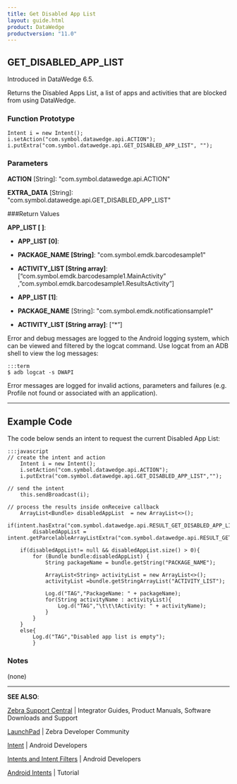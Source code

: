 ```yaml
---
title: Get Disabled App List
layout: guide.html
product: DataWedge
productversion: "11.0"
---
```


## GET_DISABLED_APP_LIST

Introduced in DataWedge 6.5.

Returns the Disabled Apps List, a list of apps and activities that are blocked from using DataWedge.

### Function Prototype

    Intent i = new Intent();
    i.setAction("com.symbol.datawedge.api.ACTION");
    i.putExtra("com.symbol.datawedge.api.GET_DISABLED_APP_LIST", "");

### Parameters

**ACTION** [String]: "com.symbol.datawedge.api.ACTION"

**EXTRA_DATA** [String]: "com.symbol.datawedge.api.GET_DISABLED_APP_LIST"

###Return Values

**APP_LIST [ ]**:

- **APP_LIST [0]**:
- **PACKAGE_NAME [String]**: "com.symbol.emdk.barcodesample1"
- **ACTIVITY_LIST [String array]**: [“com.symbol.emdk.barcodesample1.MainActivity” ,”com.symbol.emdk.barcodesample1.ResultsActivity”]

- **APP_LIST [1]**:
- **PACKAGE_NAME** [String]: "com.symbol.emdk.notificationsample1"
- **ACTIVITY_LIST [String array]**: [“*”]

Error and debug messages are logged to the Android logging system, which can be viewed and filtered by the logcat command. Use logcat from an ADB shell to view the log messages:

    :::term
    $ adb logcat -s DWAPI

Error messages are logged for invalid actions, parameters and failures (e.g. Profile not found or associated with an application).

---

## Example Code

The code below sends an intent to request the current Disabled App List:

    :::javascript
    // create the intent and action
    	Intent i = new Intent();
    	i.setAction("com.symbol.datawedge.api.ACTION");
    	i.putExtra("com.symbol.datawedge.api.GET_DISABLED_APP_LIST","");

    // send the intent
    	this.sendBroadcast(i);

    // process the results inside onReceive callback
    	ArrayList<Bundle> disabledAppList  = new ArrayList<>();
    	if(intent.hasExtra("com.symbol.datawedge.api.RESULT_GET_DISABLED_APP_LIST"))
    	    disabledAppList = intent.getParcelableArrayListExtra("com.symbol.datawedge.api.RESULT_GET_DISABLED_APP_LIST");

    	if(disabledAppList!= null && disabledAppList.size() > 0){
    	    for (Bundle bundle:disabledAppList) {
    	        String packageName = bundle.getString("PACKAGE_NAME");

    	        ArrayList<String> activityList = new ArrayList<>();
    	        activityList =bundle.getStringArrayList("ACTIVITY_LIST");

    	        Log.d("TAG","PackageName: " + packageName);
    	        for(String activityName : activityList){
    	            Log.d("TAG","\t\t\tActivity: " + activityName);
    	        }
    	    }
    	}
    	else{
    	    Log.d("TAG","Disabled app list is empty");
    		}

### Notes

(none)

---

**SEE ALSO**:

[Zebra Support Central](https://www.zebra.com/us/en/support-downloads.html) | Integrator Guides, Product Manuals, Software Downloads and Support

[LaunchPad](https://developer.zebra.com/welcome) | Zebra Developer Community

[Intent](https://developer.android.com/reference/android/content/Intent.html) | Android Developers

[Intents and Intent Filters](http://developer.android.com/guide/components/intents-filters.html) | Android Developers

[Android Intents](http://www.vogella.com/tutorials/AndroidIntent/article.html) | Tutorial
